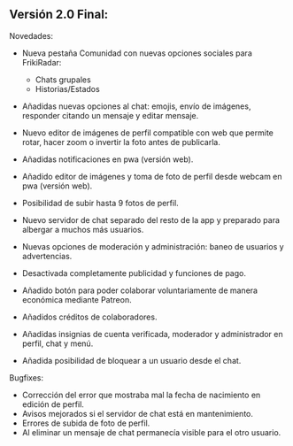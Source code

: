 Versión 2.0 Final:
--
Novedades:
* Nueva pestaña Comunidad con nuevas opciones sociales para FrikiRadar:
  * Chats grupales
  * Historias/Estados

* Añadidas nuevas opciones al chat: emojis, envío de imágenes, responder citando un mensaje y editar mensaje.
* Nuevo editor de imágenes de perfil compatible con web que permite rotar, hacer zoom o invertir la foto antes de publicarla.
* Añadidas notificaciones en pwa (versión web).
* Añadido editor de imágenes y toma de foto de perfil desde webcam en pwa (versión web).
* Posibilidad de subir hasta 9 fotos de perfil.
* Nuevo servidor de chat separado del resto de la app y preparado para albergar a muchos más usuarios.
* Nuevas opciones de moderación y administración: baneo de usuarios y advertencias.
* Desactivada completamente publicidad y funciones de pago.
* Añadido botón para poder colaborar voluntariamente de manera económica mediante Patreon.
* Añadidos créditos de colaboradores.
* Añadidas insignias de cuenta verificada, moderador y administrador en perfil, chat y menú.
* Añadida posibilidad de bloquear a un usuario desde el chat.

Bugfixes:
* Corrección del error que mostraba mal la fecha de nacimiento en edición de perfil.
* Avisos mejorados si el servidor de chat está en mantenimiento.
* Errores de subida de foto de perfil.
* Al eliminar un mensaje de chat permanecía visible para el otro usuario.